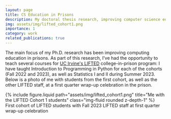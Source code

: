 ```yaml
---
layout: page
title: CS Education in Prisons
description: My doctoral thesis research, improving computer science education for incarcerated college students
img: assets/img/lifted_cohort1.png
importance: 1
category: work
related_publications: true
---
```


The main focus of my Ph.D. research has been improving computing education in prisons. As part of this research, I've had the opportunity to teach several courses for [UC Irvine's LIFTED](https://lifted.uci.edu/) college-in-prison program: I have taught Introduction to Programming in Python for each of the cohorts (Fall 2022 and 2023), as well as Statistics I and II during Summer 2023. Below is a photo of me with students from the first cohort, as well as the other LIFTED staff, at a first quarter wrap-up celebration in the prison.

<div class="row">
    <div class="col-sm mt-3 mt-md-0">
        {% include figure.liquid path="assets/img/lifted_cohort1.png" title="Me with the LIFTED Cohort 1 students" class="img-fluid rounded z-depth-1" %}
    </div>
</div>
<div class="caption">
    First cohort of LIFTED students with Fall 2023 LIFTED staff at first quarter wrap-up celebration
</div>
